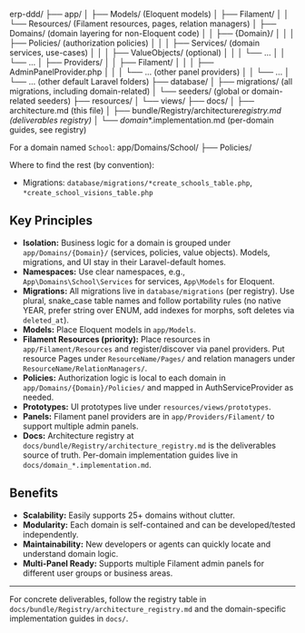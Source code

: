 erp-ddd/
├── app/
│ ├── Models/ (Eloquent models)
│ ├── Filament/
│ │ └── Resources/ (Filament resources, pages, relation managers)
│ ├── Domains/ (domain layering for non-Eloquent code)
│ │ ├── {Domain}/
│ │ │ ├── Policies/ (authorization policies)
│ │ │ ├── Services/ (domain services, use-cases)
│ │ │ ├── ValueObjects/ (optional)
│ │ │ └── ...
│ │ └── ...
│ ├── Providers/
│ │ ├── Filament/
│ │ │ ├── AdminPanelProvider.php
│ │ │ └── ... (other panel providers)
│ │ └── ...
│ └── ... (other default Laravel folders)
├── database/
│ ├── migrations/ (all migrations, including domain-related)
│ └── seeders/ (global or domain-related seeders)
├── resources/
│ └── views/
├── docs/
│ ├── architecture.md (this file)
│ ├── bundle/Registry/architecture*registry.md (deliverables registry)
│ └── domain*\*.implementation.md (per-domain guides, see registry)

For a domain named `School`:
app/Domains/School/
├── Policies/

Where to find the rest (by convention):

-   Migrations: `database/migrations/*create_schools_table.php`, `*create_school_visions_table.php`

## Key Principles

-   **Isolation:** Business logic for a domain is grouped under `app/Domains/{Domain}/` (services, policies, value objects). Models, migrations, and UI stay in their Laravel-default homes.
-   **Namespaces:** Use clear namespaces, e.g., `App\Domains\School\Services` for services, `App\Models` for Eloquent.
-   **Migrations:** All migrations live in `database/migrations` (per registry). Use plural, snake_case table names and follow portability rules (no native YEAR, prefer string over ENUM, add indexes for morphs, soft deletes via `deleted_at`).
-   **Models:** Place Eloquent models in `app/Models`.
-   **Filament Resources (priority):** Place resources in `app/Filament/Resources` and register/discover via panel providers. Put resource Pages under `ResourceName/Pages/` and relation managers under `ResourceName/RelationManagers/`.
-   **Policies:** Authorization logic is local to each domain in `app/Domains/{Domain}/Policies/` and mapped in AuthServiceProvider as needed.
-   **Prototypes:** UI prototypes live under `resources/views/prototypes`.
-   **Panels:** Filament panel providers are in `app/Providers/Filament/` to support multiple admin panels.
-   **Docs:** Architecture registry at `docs/bundle/Registry/architecture_registry.md` is the deliverables source of truth. Per-domain implementation guides live in `docs/domain_*.implementation.md`.

## Benefits

-   **Scalability:** Easily supports 25+ domains without clutter.
-   **Modularity:** Each domain is self-contained and can be developed/tested independently.
-   **Maintainability:** New developers or agents can quickly locate and understand domain logic.
-   **Multi-Panel Ready:** Supports multiple Filament admin panels for different user groups or business areas.

---

For concrete deliverables, follow the registry table in `docs/bundle/Registry/architecture_registry.md` and the domain-specific implementation guides in `docs/`.
